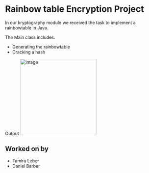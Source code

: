 # Rainbow table Encryption Project

In our kryptography module we received the task to implement a rainbowtable in Java. 

The Main class includes:
- Generating the rainbowtable
- Cracking a hash

Output
<img width="249" alt="image" src="https://github.com/user-attachments/assets/abd87896-1c94-4cb5-8b4e-c8d6739b85d2" />


## Worked on by
- Tamira Leber
- Daniel Barber
